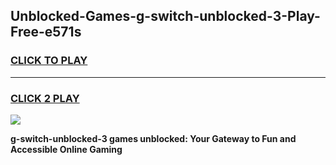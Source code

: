 
## Unblocked-Games-g-switch-unblocked-3-Play-Free-e571s
<h3>
<a href="https://premium76.site?title=g-switch-unblocked-3&ref=20M">CLICK TO PLAY</a></h3>
<hr>

<h3>
<a href="https://premium76.site?title=g-switch-unblocked-3&ref=20M">CLICK 2 PLAY</a>
  
</h3>

<a href="https://premium76.site?title=g-switch-unblocked-3&ref=19M"><img src="https://clearcache.store/games.png"></a>


**g-switch-unblocked-3 games unblocked: Your Gateway to Fun and Accessible Online Gaming**
